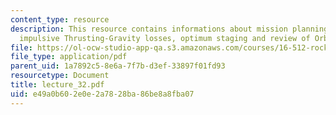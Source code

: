 ```yaml
---
content_type: resource
description: This resource contains informations about mission planning and staging,
  impulsive Thrusting-Gravity losses, optimum staging and review of Orbital Dynamics.
file: https://ol-ocw-studio-app-qa.s3.amazonaws.com/courses/16-512-rocket-propulsion-fall-2005/e49a0b602e0e2a7828ba86be8a8fba07_lecture_32.pdf
file_type: application/pdf
parent_uid: 1a7892c5-8e6a-7f7b-d3ef-33897f01fd93
resourcetype: Document
title: lecture_32.pdf
uid: e49a0b60-2e0e-2a78-28ba-86be8a8fba07
---
```

